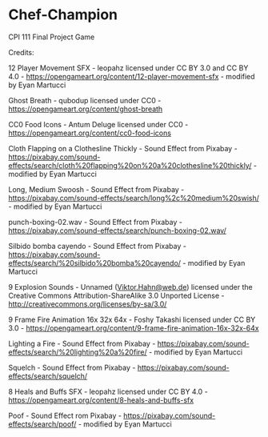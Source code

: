 # Chef-Champion
 CPI 111 Final Project Game

Credits: 

12 Player Movement SFX - leopahz licensed under CC BY 3.0 and CC BY 4.0 - https://opengameart.org/content/12-player-movement-sfx - modified by Eyan Martucci

Ghost Breath - qubodup licensed under CC0 - https://opengameart.org/content/ghost-breath

CC0 Food Icons - Antum Deluge licensed under CC0 - https://opengameart.org/content/cc0-food-icons

Cloth Flapping on a Clothesline Thickly - Sound Effect from Pixabay - https://pixabay.com/sound-effects/search/cloth%20flapping%20on%20a%20clothesline%20thickly/ - modified by Eyan Martucci

Long, Medium Swoosh - Sound Effect from Pixabay - https://pixabay.com/sound-effects/search/long%2c%20medium%20swish/ - modified by Eyan Martucci

punch-boxing-02.wav - Sound Effect from Pixabay - https://pixabay.com/sound-effects/search/punch-boxing-02.wav/

Silbido bomba cayendo - Sound Effect from Pixabay - https://pixabay.com/sound-effects/search/%20silbido%20bomba%20cayendo/ - modified by Eyan Martucci

9 Explosion Sounds - Unnamed (Viktor.Hahn@web.de) licensed under the Creative Commons Attribution-ShareAlike 3.0 Unported License - http://creativecommons.org/licenses/by-sa/3.0/

9 Frame Fire Animation 16x 32x 64x - Foshy Takashi licensed under CC BY 3.0 - https://opengameart.org/content/9-frame-fire-animation-16x-32x-64x 

Lighting a Fire - Sound Effect from Pixabay - https://pixabay.com/sound-effects/search/%20lighting%20a%20fire/ - modified by Eyan Martucci

Squelch - Sound Effect from Pixabay - https://pixabay.com/sound-effects/search/squelch/ 

8 Heals and Buffs SFX - leopahz licensed under CC BY 4.0 - https://opengameart.org/content/8-heals-and-buffs-sfx 

Poof - Sound Effect rom Pixabay - https://pixabay.com/sound-effects/search/poof/ - modified by Eyan Martucci
